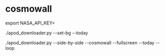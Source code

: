 # cosmowall
export NASA_API_KEY=<Your NASA API key>

./apod_downloader.py --set-bg --today

./apod_downloader.py --side-by-side --cosmowall --fullscreen --today --loop
